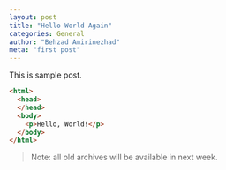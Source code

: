 ```yaml
---
layout: post
title: "Hello World Again"
categories: General
author: "Behzad Amirinezhad"
meta: "first post"
---
```

This is sample post.

```html
<html>
  <head>
  </head>
  <body>
    <p>Hello, World!</p>
  </body>
</html>
```
> Note: all old archives will be available in next week.
